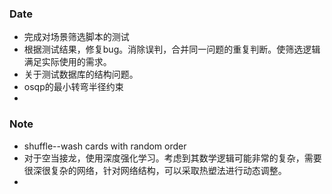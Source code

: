 ### Date
- 完成对场景筛选脚本的测试
- 根据测试结果，修复bug。消除误判，合并同一问题的重复判断。使筛选逻辑满足实际使用的需求。
- 关于测试数据库的结构问题。
- osqp的最小转弯半径约束
- 

### Note
- shuffle--wash cards with random order
- 对于空当接龙，使用深度强化学习。考虑到其数学逻辑可能非常的复杂，需要很深很复杂的网络，针对网络结构，可以采取热塑法进行动态调整。
- 